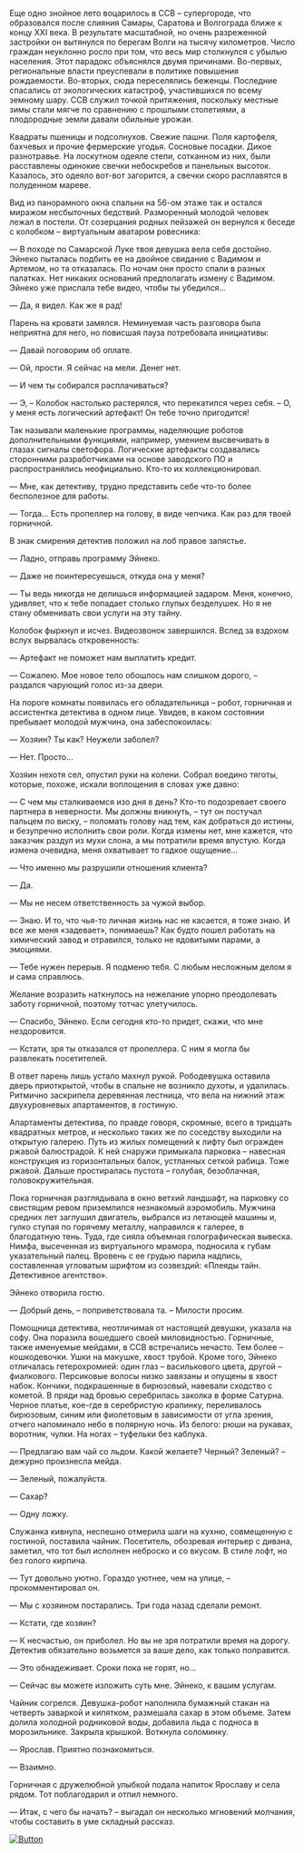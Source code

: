 Еще одно знойное лето воцарилось в ССВ – супергороде, что образовался после слияния Самары, Саратова и Волгограда ближе к концу XXI века. В результате масштабной, но очень разреженной застройки он вытянулся по берегам Волги на тысячу километров. Число граждан неуклонно росло при том, что весь мир столкнулся с убылью населения. Этот парадокс объяснялся двумя причинами. Во-первых, региональные власти преуспевали в политике повышения рождаемости. Во-вторых, сюда переселялись беженцы. Последние спасались от экологических катастроф, участившихся по всему земному шару. ССВ служил точкой притяжения, поскольку местные зимы стали мягче по сравнению с прошлыми столетиями, а плодородные земли давали обильные урожаи.

Квадраты пшеницы и подсолнухов. Свежие пашни. Поля картофеля, бахчевых и прочие фермерские угодья. Сосновые посадки. Дикое разнотравье. На лоскутном одеяле степи, сотканном из них, были расставлены одинокие свечки небоскребов и панельных высоток. Казалось, это одеяло вот-вот загорится, а свечки скоро расплавятся в полуденном мареве.

Вид из панорамного окна спальни на 56-ом этаже так и остался миражом несбыточных бедствий. Разморенный молодой человек лежал в постели. От созерцания родных пейзажей он вернулся к беседе с колобком – виртуальным аватаром ровесника:

— В походе по Самарской Луке твоя девушка вела себя достойно. Эйнеко пыталась подбить ее на двойное свидание с Вадимом и Артемом, но та отказалась. По ночам они просто спали в разных палатках. Нет никаких оснований предполагать измену с Вадимом. Эйнеко уже прислала тебе видео, чтобы ты убедился...

— Да, я видел. Как же я рад!

Парень на кровати замялся. Неминуемая часть разговора была неприятна для него, но повисшая пауза потребовала инициативы:

— Давай поговорим об оплате.

— Ой, прости. Я сейчас на мели. Денег нет.

— И чем ты собирался расплачиваться?

— Э, – Колобок настолько растерялся, что перекатился через себя. – О, у меня есть логический артефакт! Он тебе точно пригодится!

Так называли маленькие программы, наделяющие роботов дополнительными функциями, например, умением высвечивать в глазах сигналы светофора. Логические артефакты создавались сторонними разработчиками на основе заводского ПО и распространялись неофициально. Кто-то их коллекционировал.

— Мне, как детективу, трудно представить себе что-то более бесполезное для работы.

— Тогда... Есть пропеллер на голову, в виде чепчика. Как раз для твоей горничной.

В знак смирения детектив положил на лоб правое запястье.

— Ладно, отправь программу Эйнеко.

— Даже не поинтересуешься, откуда она у меня?

— Ты ведь никогда не делишься информацией задаром. Меня, конечно, удивляет, что к тебе попадает столько глупых безделушек. Но я не стану обменивать свои услуги на эту тайну.

Колобок фыркнул и исчез. Видеозвонок завершился. Вслед за вздохом вслух вырвалась откровенность:

— Артефакт не поможет нам выплатить кредит.

— Сожалею. Мое новое тело обошлось нам слишком дорого, – раздался чарующий голос из-за двери.

На пороге комнаты появилась его обладательница – робот, горничная и ассистентка детектива в одном лице. Увидев, в каком состоянии пребывает молодой мужчина, она забеспокоилась:

— Хозяин? Ты как? Неужели заболел?

— Нет. Просто...

Хозяин нехотя сел, опустил руки на колени. Собрал воедино тяготы, которые, похоже, искали воплощения в словах уже давно:

— С чем мы сталкиваемся изо дня в день? Кто-то подозревает своего партнера в неверности. Мы должны вникнуть, – тут он постучал пальцем по виску, – поломать голову над тем, как добраться до истины, и безупречно исполнить свои роли. Когда измены нет, мне кажется, что заказчик раздул из мухи слона, а мы потратили время впустую. Когда измена очевидна, меня охватывает то гадкое ощущение...

— Что именно мы разрушили отношения клиента?

— Да.

— Мы не несем ответственность за чужой выбор.

— Знаю. И то, что чья-то личная жизнь нас не касается, я тоже знаю. И все же меня «задевает», понимаешь? Как будто пошел работать на химический завод и отравился, только не ядовитыми парами, а эмоциями.

— Тебе нужен перерыв. Я подменю тебя. С любым несложным делом я и сама справлюсь.

Желание возразить наткнулось на нежелание упорно преодолевать заботу горничной, поэтому тотчас улетучилось.

— Спасибо, Эйнеко. Если сегодня кто-то придет, скажи, что мне нездоровится. 

— Кстати, зря ты отказался от пропеллера. С ним я могла бы развлекать посетителей.

В ответ парень лишь устало махнул рукой. Рободевушка оставила дверь приоткрытой, чтобы в спальне не возникло духоты, и удалилась. Ритмично заскрипела деревянная лестница, что вела на нижний этаж двухуровневых апартаментов, в гостиную.

Апартаменты детектива, по правде говоря, скромные, всего в тридцать квадратных метров, и несколько таких же по соседству выходили на открытую галерею. Путь из жилых помещений к лифту был огражден ржавой балюстрадой. К ней снаружи примыкала парковка – навесная конструкция из горизонтальных балок, устланных сеткой рабица. Тоже ржавой. Дальше простиралась пустота – голубая, безоблачная, головокружительная.

Пока горничная разглядывала в окно ветхий ландшафт, на парковку со свистящим ревом приземлился незнакомый аэромобиль. Мужчина средних лет заглушил двигатель, выбрался из летающей машины и, гулко ступая по горячему металлу, направился к галерее, в благодатную тень. Туда, где сияла объемная голографическая вывеска. Нимфа, высеченная из виртуального мрамора, подносила к губам указательный палец. Вровень с ее грудью парила надпись, составленная угловатым шрифтом из созвездий: «Плеяды тайн. Детективное агентство».

Эйнеко отворила гостю.

— Добрый день, – поприветствовала та. – Милости просим.

Помощница детектива, неотличимая от настоящей девушки, указала на софу. Она поразила вошедшего своей миловидностью. Горничные, также именуемые мейдами, в ССВ встречались нечасто. Тем более – кошкодевочки. Ушки на макушке, хвост трубой. Кроме того, Эйнеко отличалась гетерохромией: один глаз – василькового цвета, другой – фиалкового. Персиковые волосы низко завязаны и опущены в хвост набок. Кончики, подкрашенные в бирюзовый, навевали сходство с кометой. В пряди над бровью серебрилась заколка в форме Сатурна. Черное платье, кое-где в серебристую крапинку, переливалось бирюзовым, синим или фиолетовым в зависимости от угла зрения, отчего напоминало небо в полярную ночь. Из белого: рюши на рукавах, воротник, чулки. На ногах – туфельки без каблука.

— Предлагаю вам чай со льдом. Какой желаете? Черный? Зеленый? – дежурно произнесла мейда.

— Зеленый, пожалуйста.

— Сахар?

— Одну ложку.

Служанка кивнула, неспешно отмерила шаги на кухню, совмещенную с гостиной, поставила чайник. Посетитель, обозревая интерьер с дивана, заметил, что тот был исполнен неброско и со вкусом. В стиле лофт, но без голого кирпича.

— Тут довольно уютно. Гораздо уютнее, чем на улице, – прокомментировал он.

— Мы с хозяином постарались. Три года назад сделали ремонт.

— Кстати, где хозяин?

— К несчастью, он приболел. Но вы не зря потратили время на дорогу. Детектив обязательно возьмется за ваше дело, как только поправится.

— Это обнадеживает. Сроки пока не горят, но...

— Сейчас вы можете изложить суть мне. Эйнеко, к вашим услугам.

Чайник согрелся. Девушка-робот наполнила бумажный стакан на четверть заваркой и кипятком, размешала сахар в этом объеме. Затем долила холодной родниковой воды, добавила льда с подноса в морозильнике. Закрыла крышкой. Воткнула соломинку.

— Ярослав. Приятно познакомиться.

— Взаимно.

Горничная с дружелюбной улыбкой подала напиток Ярославу и села рядом. Тот поблагодарил и отпил немного.

— Итак, с чего бы начать? – выгадал он несколько мгновений молчания, чтобы составить в уме складный рассказ.

[![Button](../ui/next_ch_button.png)](Глава%202.md)
